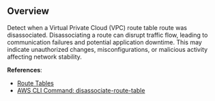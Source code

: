 ## Overview

Detect when a Virtual Private Cloud (VPC) route table route was disassociated. Disassociating a route can disrupt traffic flow, leading to communication failures and potential application downtime. This may indicate unauthorized changes, misconfigurations, or malicious activity affecting network stability.

**References**:
- [Route Tables](https://docs.aws.amazon.com/vpc/latest/userguide/VPC_Route_Tables.html)
- [AWS CLI Command: disassociate-route-table](https://awscli.amazonaws.com/v2/documentation/api/latest/reference/ec2/disassociate-route-table.html)
